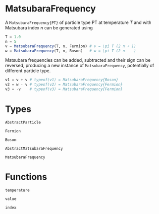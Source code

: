 # MatsubaraFrequency

A `MatsubaraFrequency{PT}` of particle type PT at temperature $T$ and with Matsubara index $n$ can be generated using

```julia
T = 1.0
n = 5
v = MatsubaraFrequency(T, n, Fermion) # v = \pi T (2 n + 1) 
w = MatsubaraFrequency(T, n, Boson)   # w = \pi T (2 n    )
```

Matsubara frequencies can be added, subtracted and their sign can be reversed, producing a new instance of `MatsubaraFrequency`, 
potentially of different particle type.

```julia
v1 = v + v # typeof(v1) = MatsubaraFrequency{Boson}
v2 = w - v # typeof(v2) = MatsubaraFrequency{Fermion}
v3 = -v    # typeof(v3) = MatsubaraFrequency{Fermion}
```

# Types

```@docs
AbstractParticle
```

```@docs
Fermion
```

```@docs
Boson
```

```@docs
AbstractMatsubaraFrequency
```

```@docs
MatsubaraFrequency
```

# Functions

```@docs
temperature
```

```@docs
value
```

```@docs
index
```